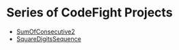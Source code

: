 # Series of CodeFight Projects

* [SumOfConsecutive2](https://github.com/harutyunyanhayk/PublicProjects/tree/master/CodeFightesProjects/SumOfConsecutive)
* [SquareDigitsSequence](https://github.com/harutyunyanhayk/PublicProjects/tree/master/CodeFightesProjects/SquareDigitsSequence)
